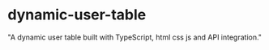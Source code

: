 # dynamic-user-table
"A dynamic user table built with TypeScript, html css js and API integration."
